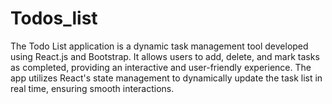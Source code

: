 # Todos_list
The Todo List application is a dynamic task management tool developed using React.js and Bootstrap. It allows users to add, delete, and mark tasks as completed, providing an interactive and user-friendly experience. The app utilizes React's state management to dynamically update the task list in real time, ensuring smooth interactions.
